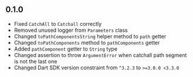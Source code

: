 ## 0.1.0

- Fixed `CatchAll` to `Catchall` correctly
- Removed unused logger from `Parameters` class
- Changed `toPathComponentsString` helper method to `path` getter
- Changed `toPathComponents` method to `pathComponents` getter
- Added `pathComponent` getter to `String` type
- Changed assertion to throw `ArgumentError` when catchall path segment is not the last one
- Changed Dart SDK version constraint from `^3.2.3` to `>=3.0.0 <3.3.0`

